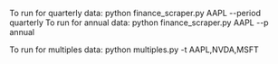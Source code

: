 To run for quarterly data: python finance_scraper.py AAPL --period quarterly
To run for annual data: python finance_scraper.py AAPL --p annual

To run for multiples data: python multiples.py -t AAPL,NVDA,MSFT
